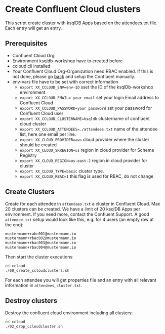 # Create Confluent Cloud clusters

This script create cluster with ksqlDB Apps based on the attendees.txt file. Each entry will get an entry.
## Prerequisites
* Confluent Cloud Org
* Environment ksqldb-workshop have to created before
* ccloud cli installed
* Your Confluent Cloud Org-Organization need RBAC enabled. If this is not done, please go [back](../labs/00_Setup-ccloud.md) and setup the Confluent manually.
* env-vars file have to be set with correct information
    * `export XX_CCLOUD_ENV=env-ID`  sset the ID of the ksqlDb-workshop environment
    * `export XX_CCLOUD_EMAIL= your email` set your login Email address to Confluent Cloud
    * `export XX_CCLOUD_PASSWORD=your password` set your password for Confluent Cloud user
    * `export XX_CCLOUD_CLUSTERNAME=ksqldb` clustername of confluent cloud cluster
    * `export XX_CCLOUD_ATTENDEES=./attendees.txt` name of the attendee list, here one email per line.
    * `export XX_CLOUD_PROVIDER=aws` cloud provider where the cluster should be created
    * `export XX_CLOUD_SRREGION=us` region in cloud provider for Schema Registry
    * `export XX_CLOUD_REGION=us-east-2` region in cloud provider for cluster
    * `export XX_CLOUD_TYPE=basic` cluster type.
    * `export XX_CLOUD_RBAC=1` this flag is used for RBAC, do not change

## Create Clusters
Create for each attendee in `attendees.txt` a cluster in Confluent Cloud. Max 20 clusters can be created. We have a limit of 20 ksqlDB Apps per environment. If you need more, contact the Confluent Support.
A good `attendee.txt` setup would look like this, e.g. for 4 users (an empty row at the end):
```bash
mustermann+rabc001@mustermann.io
mustermann+rbac002@mustermann.io
mustermann+rbac003@mustermann.io
mustermann+rbac004@mustermann.io

```

Then start the cluster executions:
```bash
cd ccloud
./00_create_ccloudclusters.sh
```
For each attendee you will get properties file and an entry with all relevant information in `attendees_cluster.txt`.
## Destroy clusters
Destroy the confluent cloud environment including all clusters:
```bash
cd ccloud
./02_drop_ccloudcluster.sh
```